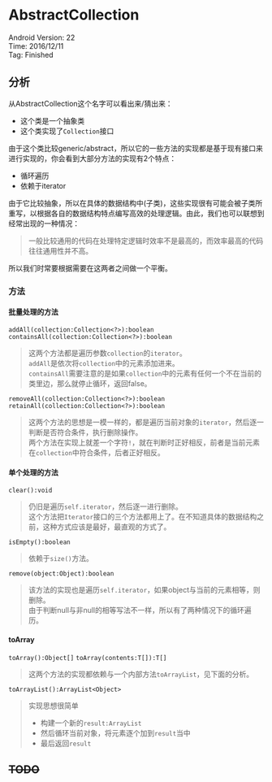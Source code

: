# AbstractCollection

Android Version: 22  
Time: 2016/12/11  
Tag: Finished  

## 分析
从AbstractCollection这个名字可以看出来/猜出来：  
* 这个类是一个抽象类
* 这个类实现了`Collection`接口

由于这个类比较generic/abstract，所以它的一些方法的实现都是基于现有接口来进行实现的，你会看到大部分方法的实现有2个特点：  
* 循环遍历
* 依赖于iterator

由于它比较抽象，所以在具体的数据结构中(子类)，这些实现很有可能会被子类所重写，以根据各自的数据结构特点编写高效的处理逻辑。由此，我们也可以联想到经常出现的一种情况：  
> 一般比较通用的代码在处理特定逻辑时效率不是最高的，而效率最高的代码往往通用性并不高。

所以我们时常要根据需要在这两者之间做一个平衡。

### 方法
#### 批量处理的方法
`addAll(collection:Collection<?>):boolean`
`containsAll(collection:Collection<?>):boolean`

> 这两个方法都是遍历参数`collection`的`iterator`。  
> `addAll`是依次将`collection`中的元素添加进来。  
> `containsAll`需要注意的是如果`collection`中的元素有任何一个不在当前的类里边，那么就停止循环，返回false。

`removeAll(collection:Collection<?>):boolean`
`retainAll(collection:Collection<?>):boolean`

> 这两个方法的思想是一模一样的，都是遍历当前对象的`iterator`，然后逐一判断是否符合条件，执行删除操作。  
> 两个方法在实现上就差一个字符`!`，就在判断时正好相反，前者是当前元素在`collection`中符合条件，后者正好相反。

#### 单个处理的方法
`clear():void`

> 仍旧是遍历`self.iterator`，然后逐一进行删除。  
> 这个方法把`Iterator`接口的三个方法都用上了。在不知道具体的数据结构之前，这种方式应该是最好，最直观的方式了。

`isEmpty():boolean`

> 依赖于`size()`方法。

`remove(object:Object):boolean`

> 该方法的实现也是遍历`self.iterator`，如果object与当前的元素相等，则删除。  
> 由于判断null与非null的相等写法不一样，所以有了两种情况下的循环遍历。

#### toArray
`toArray():Object[]`
`toArray(contents:T[]):T[]`

> 这两个方法的实现都依赖与一个内部方法`toArrayList`，见下面的分析。

`toArrayList():ArrayList<Object>`

> 实现思想很简单  
> * 构建一个新的`result:ArrayList`  
> * 然后循环当前对象，将元素逐个加到`result`当中  
> * 最后返回`result`

## ~~TODO~~
